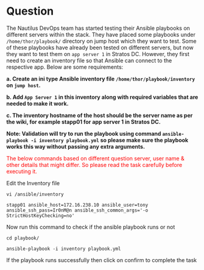 # Question
The Nautilus DevOps team has started testing their Ansible playbooks on different servers within the stack. They have placed some playbooks under `/home/thor/playbook/` directory on jump host which they want to test. Some of these playbooks have already been tested on different servers, but now they want to test them on `app server 1` in Stratos DC. However, they first need to create an inventory file so that Ansible can connect to the respective app. Below are some requirements:

**a. Create an ini type Ansible inventory file `/home/thor/playbook/inventory` on `jump host`.**

**b. Add `App Server 1` in this inventory along with required variables that are needed to make it work.**

**c. The inventory hostname of the host should be the server name as per the wiki, for example stapp01 for app server 1 in Stratos DC.**

**Note: Validation will try to run the playbook using command `ansible-playbook -i inventory playbook.yml` so please make sure the playbook works this way without passing any extra arguments.**

<span style="color: red;">The below commands based on different question server, user name & other details that might differ. So please read the task carefully before executing it. </span>

Edit the Inventory file
```
vi /ansible/inventory
```

```
stapp01 ansible_host=172.16.238.10 ansible_user=tony ansible_ssh_pass=Ir0nM@n ansible_ssh_common_args='-o StrictHostKeyChecking=no'
```

Now run this command to check if the ansible playbook runs or not

```
cd playbook/

ansible-playbook -i inventory playbook.yml
```
If the playbook runs successfully then click on confirm to complete the task